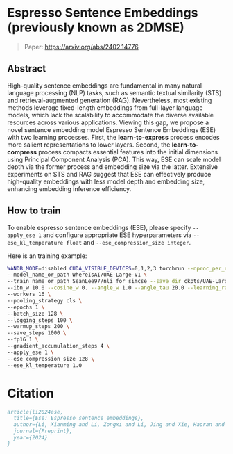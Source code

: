 # Espresso Sentence Embeddings (previously known as 2DMSE)

> Paper: https://arxiv.org/abs/2402.14776

## Abstract

High-quality sentence embeddings are fundamental in many natural language processing (NLP) tasks, such as semantic textual similarity (STS) and retrieval-augmented generation (RAG). 
Nevertheless, most existing methods leverage fixed-length embeddings from full-layer language models, which lack the scalability to accommodate the diverse available resources across various applications.
Viewing this gap, we propose a novel sentence embedding model $\mathrm{Espresso}$ $\mathrm{Sentence}$ $\mathrm{Embeddings}$ (ESE) with two learning processes. 
First, the **learn-to-express** process encodes more salient representations to lower layers.
Second, the **learn-to-compress** process compacts essential features into the initial dimensions using Principal Component Analysis (PCA).
This way, ESE can scale model depth via the former process and embedding size via the latter.
Extensive experiments on STS and RAG suggest that ESE can effectively produce high-quality embeddings with less model depth and embedding size, enhancing embedding inference efficiency.

## How to train

To enable espresso sentence embeddings (ESE), please specify `--apply_ese 1` and configure appropriate ESE hyperparameters via `--ese_kl_temperature float` and `--ese_compression_size integer`.

Here is an training example:

```bash
WANDB_MODE=disabled CUDA_VISIBLE_DEVICES=0,1,2,3 torchrun --nproc_per_node=4 --master_port=1234 -m angle_emb.angle_trainer \
--model_name_or_path WhereIsAI/UAE-Large-V1 \
--train_name_or_path SeanLee97/nli_for_simcse --save_dir ckpts/UAE-Large-Espresso \
--ibn_w 10.0 --cosine_w 0. --angle_w 1.0 --angle_tau 20.0 --learning_rate 1e-6 --maxlen 75 \
--workers 16 \
--pooling_strategy cls \
--epochs 1 \
--batch_size 128 \
--logging_steps 100 \
--warmup_steps 200 \
--save_steps 1000 \
--fp16 1 \
--gradient_accumulation_steps 4 \
--apply_ese 1 \
--ese_compression_size 128 \
--ese_kl_temperature 1.0
```

# Citation

```bibtex
article{li2024ese,
  title={Ese: Espresso sentence embeddings},
  author={Li, Xianming and Li, Zongxi and Li, Jing and Xie, Haoran and Li, Qing},
  journal={Preprint},
  year={2024}
}
```
